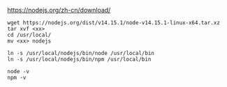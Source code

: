 https://nodejs.org/zh-cn/download/

```shell
wget https://nodejs.org/dist/v14.15.1/node-v14.15.1-linux-x64.tar.xz
tar xvf <xx>
cd /usr/local/
mv <xx> nodejs

ln -s /usr/local/nodejs/bin/node /usr/local/bin
ln -s /usr/local/nodejs/bin/npm /usr/local/bin

node -v
npm -v

```

